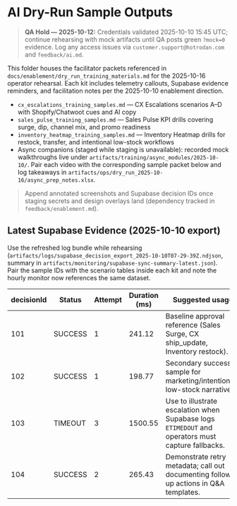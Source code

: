 # AI Dry-Run Sample Outputs

> **QA Hold — 2025-10-12:** Credentials validated 2025-10-10 15:45 UTC; continue rehearsing with mock artifacts until QA posts green `?mock=0` evidence. Log any access issues via `customer.support@hotrodan.com` and `feedback/ai.md`.

This folder houses the facilitator packets referenced in `docs/enablement/dry_run_training_materials.md` for the 2025-10-16 operator rehearsal. Each kit includes telemetry callouts, Supabase evidence reminders, and facilitation notes per the 2025-10-10 enablement direction.

- `cx_escalations_training_samples.md` — CX Escalations scenarios A–D with Shopify/Chatwoot cues and AI copy
- `sales_pulse_training_samples.md` — Sales Pulse KPI drills covering surge, dip, channel mix, and promo readiness
- `inventory_heatmap_training_samples.md` — Inventory Heatmap drills for restock, transfer, and intentional low-stock workflows
- Async companions (staged while staging is unavailable): recorded mock walkthroughs live under `artifacts/training/async_modules/2025-10-10/`. Pair each video with the corresponding sample packet below and log takeaways in `artifacts/ops/dry_run_2025-10-16/async_prep_notes.xlsx`.

> Append annotated screenshots and Supabase decision IDs once staging secrets and design overlays land (dependency tracked in `feedback/enablement.md`).

## Latest Supabase Evidence (2025-10-10 export)
Use the refreshed log bundle while rehearsing (`artifacts/logs/supabase_decision_export_2025-10-10T07-29-39Z.ndjson`, summary in `artifacts/monitoring/supabase-sync-summary-latest.json`). Pair the sample IDs with the scenario tables inside each kit and note the hourly monitor now references the same dataset.

| decisionId | Status | Attempt | Duration (ms) | Suggested usage |
| --- | --- | --- | --- | --- |
| 101 | SUCCESS | 1 | 241.12 | Baseline approval reference (Sales Surge, CX ship_update, Inventory restock). |
| 102 | SUCCESS | 1 | 198.77 | Secondary success sample for marketing/intentional-low-stock narratives. |
| 103 | TIMEOUT | 3 | 1500.55 | Use to illustrate escalation when Supabase logs `ETIMEDOUT` and operators must capture fallbacks. |
| 104 | SUCCESS | 2 | 265.43 | Demonstrate retry metadata; call out documenting follow-up actions in Q&A templates. |
